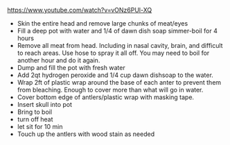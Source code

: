 https://www.youtube.com/watch?v=vONz6PUl-XQ

- Skin the entire head and remove large chunks of meat/eyes
- Fill a deep pot with water and 1/4 of dawn dish soap simmer-boil for 4 hours
- Remove all meat from head. Including in nasal cavity, brain, and difficult to reach areas. Use hose to spray it all off. You may need to boil for another hour and do it again.
- Dump and fill the pot with fresh water
- Add 2qt hydrogen peroxide and 1/4 cup dawn dishsoap to the water.
- Wrap 2ft of plastic wrap around the base of each anter to prevent them from bleaching. Enough to cover more than what will go in water. 
- Cover bottom edge of antlers/plastic wrap with masking tape.
- Insert skull into pot
- Bring to boil
- turn off heat
- let sit for 10 min
- Touch up the antlers with wood stain as needed
